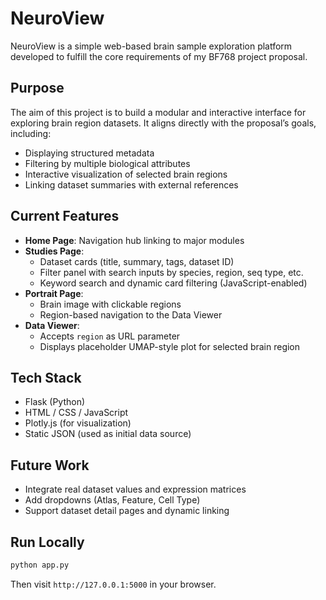 # NeuroView

NeuroView is a simple web-based brain sample exploration platform developed to fulfill the core requirements of my BF768 project proposal.

## Purpose

The aim of this project is to build a modular and interactive interface for exploring brain region datasets. It aligns directly with the proposal’s goals, including:

- Displaying structured metadata
- Filtering by multiple biological attributes
- Interactive visualization of selected brain regions
- Linking dataset summaries with external references

## Current Features

- **Home Page**: Navigation hub linking to major modules
- **Studies Page**:
  - Dataset cards (title, summary, tags, dataset ID)
  - Filter panel with search inputs by species, region, seq type, etc.
  - Keyword search and dynamic card filtering (JavaScript-enabled)
- **Portrait Page**:
  - Brain image with clickable regions
  - Region-based navigation to the Data Viewer
- **Data Viewer**:
  - Accepts `region` as URL parameter
  - Displays placeholder UMAP-style plot for selected brain region

## Tech Stack

- Flask (Python)
- HTML / CSS / JavaScript
- Plotly.js (for visualization)
- Static JSON (used as initial data source)

## Future Work

- Integrate real dataset values and expression matrices
- Add dropdowns (Atlas, Feature, Cell Type)
- Support dataset detail pages and dynamic linking

## Run Locally

```bash
python app.py
```

Then visit `http://127.0.0.1:5000` in your browser.
